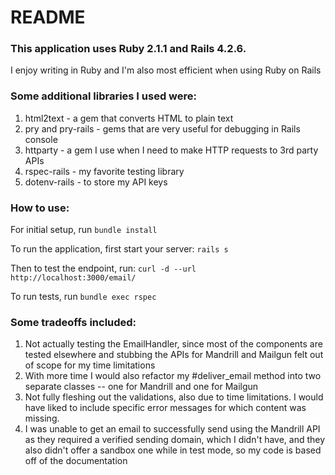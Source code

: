 # README

### This application uses Ruby 2.1.1 and Rails 4.2.6.
I enjoy writing in Ruby and I'm also most efficient when using Ruby on Rails

### Some additional libraries I used were:
1. html2text - a gem that converts HTML to plain text
2. pry and pry-rails - gems that are very useful for debugging in Rails console
3. httparty - a gem I use when I need to make HTTP requests to 3rd party APIs
4. rspec-rails - my favorite testing library
5. dotenv-rails - to store my API keys

### How to use:

For initial setup, run `bundle install`

To run the application, first start your server: `rails s`

Then to test the endpoint, run: `curl -d --url http://localhost:3000/email/`

To run tests, run `bundle exec rspec`

### Some tradeoffs included:
1. Not actually testing the EmailHandler, since most of the components are tested elsewhere and stubbing the APIs for Mandrill and Mailgun felt out of scope for my time limitations
2. With more time I would also refactor my #deliver_email method into two separate classes -- one for Mandrill and one for Mailgun
3. Not fully fleshing out the validations, also due to time limitations. I would have liked to include specific error messages for which content was missing.
4. I was unable to get an email to successfully send using the Mandrill API as they required a verified sending domain, which I didn't have, and they also didn't offer a sandbox one while in test mode, so my code is based off of the documentation
